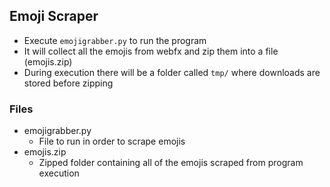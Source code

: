 ## Emoji Scraper
 - Execute `emojigrabber.py` to run the program
 - It will collect all the emojis from webfx and zip them into a file (emojis.zip)
 - During execution there will be a folder called `tmp/` where downloads are stored before zipping

### Files
 - emojigrabber.py
	- File to run in order to scrape emojis
 - emojis.zip
	- Zipped folder containing all of the emojis scraped from program execution